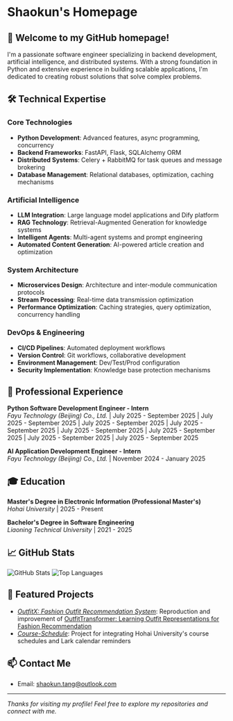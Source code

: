 # Shaokun's Homepage

## 👋 Welcome to my GitHub homepage!

I'm a passionate software engineer specializing in backend development, artificial intelligence, and distributed systems. With a strong foundation in Python and extensive experience in building scalable applications, I'm dedicated to creating robust solutions that solve complex problems.

## 🛠️ Technical Expertise

### Core Technologies
- **Python Development**: Advanced features, async programming, concurrency
- **Backend Frameworks**: FastAPI, Flask, SQLAlchemy ORM
- **Distributed Systems**: Celery + RabbitMQ for task queues and message brokering
- **Database Management**: Relational databases, optimization, caching mechanisms

### Artificial Intelligence
- **LLM Integration**: Large language model applications and Dify platform
- **RAG Technology**: Retrieval-Augmented Generation for knowledge systems
- **Intelligent Agents**: Multi-agent systems and prompt engineering
- **Automated Content Generation**: AI-powered article creation and optimization

### System Architecture
- **Microservices Design**: Architecture and inter-module communication protocols
- **Stream Processing**: Real-time data transmission optimization
- **Performance Optimization**: Caching strategies, query optimization, concurrency handling

### DevOps & Engineering
- **CI/CD Pipelines**: Automated deployment workflows
- **Version Control**: Git workflows, collaborative development
- **Environment Management**: Dev/Test/Prod configuration
- **Security Implementation**: Knowledge base protection mechanisms

## 💼 Professional Experience

**Python Software Development Engineer - Intern**  
*Fayu Technology (Beijing) Co., Ltd.* | July 2025 - September 2025 | July 2025 - September 2025 | July 2025 - September 2025 | July 2025 - September 2025 | July 2025 - September 2025 | July 2025 - September 2025 | July 2025 - September 2025 | July 2025 - September 2025

**AI Application Development Engineer - Intern**  
*Fayu Technology (Beijing) Co., Ltd.* | November 2024 - January 2025

## 🎓 Education

**Master's Degree in Electronic Information (Professional Master's)**  
*Hohai University* | 2025 - Present

**Bachelor's Degree in Software Engineering**  
*Liaoning Technical University* | 2021 - 2025

## 📈 GitHub Stats

![GitHub Stats](https://github-readme-stats.vercel.app/api?username=Krual-T&count_private=true&include_all_commits=true&show_icons=true&theme=dark)
![Top Languages](https://github-readme-stats.vercel.app/api/top-langs/?username=Krual-T&count_private=true&include_all_commits=true&layout=compact&theme=dark)

## 🌟 Featured Projects

- *[OutfitX: Fashion Outfit Recommendation System](https://github.com/Krual-T/OutfitX)*: Reproduction and improvement of [OutfitTransformer: Learning Outfit Representations for Fashion Recommendation](https://arxiv.org/abs/2204.04812v2)
- *[Course-Schedule](https://github.com/Krual-T/course-schedule)*: Project for integrating Hohai University's course schedules and Lark calendar reminders

## 📫 Contact Me

- Email: shaokun.tang@outlook.com

---

*Thanks for visiting my profile! Feel free to explore my repositories and connect with me.*
